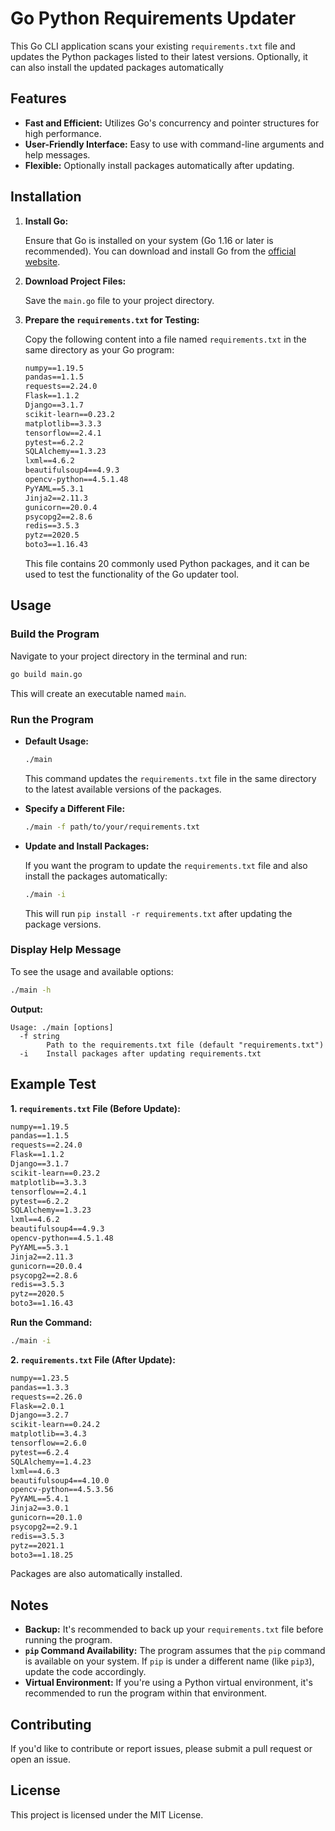 
# Go Python Requirements Updater

This Go CLI application scans your existing `requirements.txt` file and updates the Python packages listed to their latest versions. Optionally, it can also install the updated packages automatically

## Features

- **Fast and Efficient:** Utilizes Go's concurrency and pointer structures for high performance.
- **User-Friendly Interface:** Easy to use with command-line arguments and help messages.
- **Flexible:** Optionally install packages automatically after updating.

## Installation

1. **Install Go:**

   Ensure that Go is installed on your system (Go 1.16 or later is recommended). You can download and install Go from the [official website](https://golang.org/dl/).

2. **Download Project Files:**

   Save the `main.go` file to your project directory.

3. **Prepare the `requirements.txt` for Testing:**

   Copy the following content into a file named `requirements.txt` in the same directory as your Go program:

   ```txt
   numpy==1.19.5
   pandas==1.1.5
   requests==2.24.0
   Flask==1.1.2
   Django==3.1.7
   scikit-learn==0.23.2
   matplotlib==3.3.3
   tensorflow==2.4.1
   pytest==6.2.2
   SQLAlchemy==1.3.23
   lxml==4.6.2
   beautifulsoup4==4.9.3
   opencv-python==4.5.1.48
   PyYAML==5.3.1
   Jinja2==2.11.3
   gunicorn==20.0.4
   psycopg2==2.8.6
   redis==3.5.3
   pytz==2020.5
   boto3==1.16.43
   ```

   This file contains 20 commonly used Python packages, and it can be used to test the functionality of the Go updater tool.

## Usage

### Build the Program

Navigate to your project directory in the terminal and run:

```bash
go build main.go
```

This will create an executable named `main`.

### Run the Program

- **Default Usage:**

  ```bash
  ./main
  ```

  This command updates the `requirements.txt` file in the same directory to the latest available versions of the packages.

- **Specify a Different File:**

  ```bash
  ./main -f path/to/your/requirements.txt
  ```

- **Update and Install Packages:**

  If you want the program to update the `requirements.txt` file and also install the packages automatically:

  ```bash
  ./main -i
  ```

  This will run `pip install -r requirements.txt` after updating the package versions.

### Display Help Message

To see the usage and available options:

```bash
./main -h
```

**Output:**

```
Usage: ./main [options]
  -f string
        Path to the requirements.txt file (default "requirements.txt")
  -i    Install packages after updating requirements.txt
```

## Example Test

**1. `requirements.txt` File (Before Update):**

```txt
numpy==1.19.5
pandas==1.1.5
requests==2.24.0
Flask==1.1.2
Django==3.1.7
scikit-learn==0.23.2
matplotlib==3.3.3
tensorflow==2.4.1
pytest==6.2.2
SQLAlchemy==1.3.23
lxml==4.6.2
beautifulsoup4==4.9.3
opencv-python==4.5.1.48
PyYAML==5.3.1
Jinja2==2.11.3
gunicorn==20.0.4
psycopg2==2.8.6
redis==3.5.3
pytz==2020.5
boto3==1.16.43
```

**Run the Command:**

```bash
./main -i
```

**2. `requirements.txt` File (After Update):**

```txt
numpy==1.23.5
pandas==1.3.3
requests==2.26.0
Flask==2.0.1
Django==3.2.7
scikit-learn==0.24.2
matplotlib==3.4.3
tensorflow==2.6.0
pytest==6.2.4
SQLAlchemy==1.4.23
lxml==4.6.3
beautifulsoup4==4.10.0
opencv-python==4.5.3.56
PyYAML==5.4.1
Jinja2==3.0.1
gunicorn==20.1.0
psycopg2==2.9.1
redis==3.5.3
pytz==2021.1
boto3==1.18.25
```

Packages are also automatically installed.

## Notes

- **Backup:** It's recommended to back up your `requirements.txt` file before running the program.
- **`pip` Command Availability:** The program assumes that the `pip` command is available on your system. If `pip` is under a different name (like `pip3`), update the code accordingly.
- **Virtual Environment:** If you're using a Python virtual environment, it's recommended to run the program within that environment.

## Contributing

If you'd like to contribute or report issues, please submit a pull request or open an issue.

## License

This project is licensed under the MIT License.
